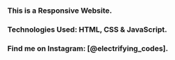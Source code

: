 ### This is a Responsive Website.

### Technologies Used: HTML, CSS & JavaScript.

### Find me on Instagram: [@electrifying_codes].

[Instagram]: https://www.instagram.com/electrifying_codes/
